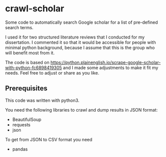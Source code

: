 # crawl-scholar
Some code to automatically search Google scholar for a list of pre-defined search terms. 

I used it for two structured literature reviews that I conducted for my dissertation. I commented it so that it would be accessible for people with minimal python background, because I assume that this is the group who will benefit most from it.

The code is based on https://python.plainenglish.io/scrape-google-scholar-with-python-fc6898419305 and I made some adjustments to make it fit my needs. Feel free to adjust or share as you like.

## Prerequisites

This code was written with python3. 

You need the following libraries to crawl and dump results in JSON format:
* BeautifulSoup
* requests
* json

To get from JSON to CSV format you need
* pandas
